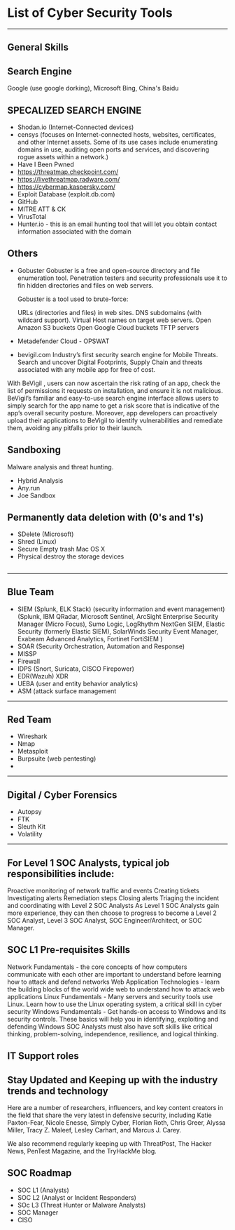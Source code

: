 # List of Cyber Security Tools

---------------------------------------------------------------------------------------------------------------------------------------------------------------------------
## General Skills
## Search Engine
Google (use google dorking), Microsoft Bing, China's Baidu
## SPECALIZED SEARCH ENGINE
- Shodan.io (Internet-Connected devices)
- censys (focuses on Internet-connected hosts, websites, certificates, and other Internet assets. Some of its use cases include enumerating domains in use, auditing open ports and services, and discovering rogue assets within a network.)
-  Have I Been Pwned
-  https://threatmap.checkpoint.com/
-  https://livethreatmap.radware.com/
-  https://cybermap.kaspersky.com/
-  Exploit Database (exploit.db.com)
-  GitHub
-  MITRE ATT & CK
-  VirusTotal
-  Hunter.io - this is  an email hunting tool that will let you obtain contact information associated with the domain
## Others
- Gobuster Gobuster is a free and open-source directory and file enumeration tool. Penetration testers and security professionals use it to fin hidden directories and files on web servers.

  Gobuster is a tool used to brute-force:
  
  URLs (directories and files) in web sites.
  DNS subdomains (with wildcard support).
  Virtual Host names on target web servers.
  Open Amazon S3 buckets
  Open Google Cloud buckets
  TFTP servers
-  Metadefender Cloud - OPSWAT
- bevigil.com
Industry’s first security search engine for Mobile Threats. Search and uncover Digital Footprints, Supply Chain and threats associated with any mobile app for free of cost.

With BeVigil , users can now ascertain the risk rating of an app, check the list of permissions it requests on installation, and ensure it is not malicious. BeVigil’s familiar and easy-to-use search engine interface allows users to simply search for the app name to get a risk score that is indicative of the app’s overall security posture. Moreover, app developers can proactively upload their applications to BeVigil to identify vulnerabilities and remediate them, avoiding any pitfalls prior to their launch.

## Sandboxing
Malware analysis and threat hunting.
- Hybrid Analysis
- Any.run
- Joe Sandbox

## Permanently data deletion with (0's and 1's)

- SDelete (Microsoft)
- Shred (Linux)
- Secure Empty trash Mac OS X
- Physical destroy the storage devices

## 
---------------------------------------------------------------------------------------------------------------------------------------------------------------------------
## Blue Team
- SIEM (Splunk, ELK Stack) (security information and event management)
  (Splunk, IBM QRadar, Microsoft Sentinel, ArcSight Enterprise Security Manager (Micro Focus), Sumo Logic, LogRhythm NextGen SIEM, Elastic Security (formerly Elastic SIEM), 
  SolarWinds Security Event Manager, Exabeam Advanced Analytics, Fortinet FortiSIEM )
- SOAR (Security Orchestration, Automation and Response)
- MISSP
- Firewall
- IDPS (Snort, Suricata, CISCO Firepower)
- EDR(Wazuh) XDR
- UEBA (user and entity behavior analytics)
- ASM (attack surface management
---------------------------------------------------------------------------------------------------------------------------------------------------------------------------
## Red Team
- Wireshark
- Nmap
- Metasploit
- Burpsuite (web pentesting)
- 
---------------------------------------------------------------------------------------------------------------------------------------------------------------------------
## Digital / Cyber Forensics
- Autopsy
- FTK
- Sleuth Kit
- Volatility

---------------------------------------------------------------------------------------------------------------------------------------------------------------------------
## For Level 1 SOC Analysts, typical job responsibilities include:
Proactive monitoring of network traffic and events
Creating tickets
Investigating alerts
Remediation steps
Closing alerts
Triaging the incident and coordinating with Level 2 SOC Analysts
As Level 1 SOC Analysts gain more experience, they can then choose to progress to become a Level 2 SOC Analyst, Level 3 SOC Analyst, SOC Engineer/Architect, or SOC Manager.

## SOC L1 Pre-requisites Skills
Network Fundamentals - the core concepts of how computers communicate with each other are important to understand before learning how to attack and defend networks
Web Application Technologies - learn the building blocks of the world wide web to understand how to attack web applications
Linux Fundamentals - Many servers and security tools use Linux. Learn how to use the Linux operating system, a critical skill in cyber security
Windows Fundamentals - Get hands-on access to Windows and its security controls. These basics will help you in identifying, exploiting and defending Windows
SOC Analysts must also have soft skills like critical thinking, problem-solving, independence, resilience, and logical thinking.

## IT Support roles
## Stay Updated and Keeping up with the industry trends and technology
Here are a number of researchers, influencers, and key content creators in the field that share the very latest in defensive security, including Katie Paxton-Fear, Nicole Enesse, Simply Cyber, Florian Roth, Chris Greer, Alyssa Miller, Tracy Z. Maleef, Lesley Carhart, and Marcus J. Carey.

We also recommend regularly keeping up with ThreatPost, The Hacker News, PenTest Magazine, and the TryHackMe blog.

## SOC Roadmap
- SOC L1 (Analysts)
- SOC L2 (Analyst or Incident Responders)
- SOc L3 (Threat Hunter or Malware Analysts)
- SOC Manager
- CISO
